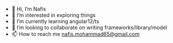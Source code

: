 - 👋 Hi, I’m Nafis
- 👀 I’m interested in exploring things
- 🌱 I’m currently learning angular12/ts
- 💞️ I’m looking to collaborate on writing frameworks/library/model
- 📫 How to reach me nafis.mohammad65@gmail.com

<!---
7nAf/7nAf is a ✨ special ✨ repository because its `README.md` (this file) appears on your GitHub profile.
You can click the Preview link to take a look at your changes.
--->
